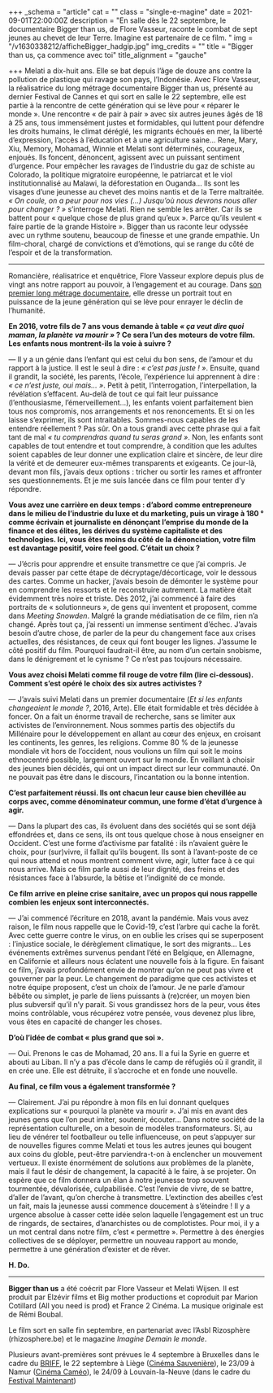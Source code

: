 +++
_schema = "article"
cat = ""
class = "single-e-magine"
date = 2021-09-01T22:00:00Z
description = "En salle dès le 22 septembre, le documentaire Bigger than us, de Flore Vasseur, raconte le combat de sept jeunes au chevet de leur Terre. Imagine est partenaire de ce film. "
img = "/v1630338212/afficheBigger_hadgip.jpg"
img_credits = ""
title = "Bigger than us, ça commence avec toi"
title_alignment = "gauche"

+++
Melati a dix-huit ans. Elle se bat depuis l’âge de douze ans contre la pollution de plastique qui ravage son pays, l’Indonésie. Avec Flore Vasseur, la réalisatrice du long métrage documentaire Bigger than us, présenté au dernier Festival de Cannes et qui sort en salle le 22 septembre, elle est partie à la rencontre de cette génération qui se lève pour « réparer le monde ». Une rencontre « de pair à pair » avec six autres jeunes âgés de 18 à 25 ans, tous immensément justes et formidables, qui luttent pour défendre les droits humains, le climat déréglé, les migrants échoués en mer, la liberté d’expression, l’accès à l’éducation et à une agriculture saine... Rene, Mary, Xiu, Memory, Mohamad, Winnie et Melati sont déterminés, courageux, enjoués. Ils foncent, dénoncent, agissent avec un puissant sentiment d’urgence. Pour empêcher les ravages de l’industrie du gaz de schiste au Colorado, la politique migratoire européenne, le patriarcat et le viol institutionnalisé au Malawi, la déforestation en Ouganda... Ils sont les visages d’une jeunesse au chevet des moins nantis et de la Terre maltraitée. _« On coule, on a peur pour nos vies (...) Jusqu’où nous devrons nous aller pour changer ? »_ s’interroge Melati. Rien ne semble les arrêter. Car ils se battent pour « quelque chose de plus grand qu’eux ». Parce qu’ils veulent « faire partie de la grande Histoire ». Bigger than us raconte leur odyssée avec un rythme soutenu, beaucoup de finesse et une grande empathie. Un film-choral, chargé de convictions et d’émotions, qui se range du côté de l’espoir et de la transformation.

***

Romancière, réalisatrice et enquêtrice, Flore Vasseur explore depuis plus de vingt ans notre rapport au pouvoir, à l’engagement et au courage. Dans [son premier long métrage documentaire](https://www.youtube.com/watch?v=QbTJiAKvww0), elle dresse un portrait tout en puissance de la jeune génération qui se lève pour enrayer le déclin de l’humanité.

**En 2016, votre fils de 7 ans vous demande à table _« ça veut dire quoi maman, la planète va mourir »_ ? Ce sera l’un des moteurs de votre film. Les enfants nous montrent-ils la voie à suivre ?**

— Il y a un génie dans l’enfant qui est celui du bon sens, de l’amour et du rapport à la justice. Il est le seul à dire : _« c’est pas juste ! »_. Ensuite, quand il grandit, la société, les parents, l’école, l’expérience lui apprennent à dire : _« ce n’est juste, oui mais… »_. Petit à petit, l’interrogation, l’interpellation, la révélation s’effacent. Au-delà de tout ce qui fait leur puissance (l’enthousiasme, l’émerveillement…), les enfants voient parfaitement bien tous nos compromis, nos arrangements et nos renoncements. Et si on les laisse s’exprimer, ils sont intraitables. Sommes-nous capables de les entendre réellement ? Pas sûr. On a tous grandi avec cette phrase qui a fait tant de mal _« tu comprendras quand tu seras grand »_. Non, les enfants sont capables de tout entendre et tout comprendre, à condition que les adultes soient capables de leur donner une explication claire et sincère, de leur dire la vérité et de demeurer eux-mêmes transparents et exigeants. Ce jour-là, devant mon fils, j’avais deux options : tricher ou sortir les rames et affronter ses questionnements. Et je me suis lancée dans ce film pour tenter d’y répondre.

**Vous avez une carrière en deux temps : d’abord comme entrepreneure dans le milieu de l’industrie du luxe et du marketing, puis un virage à 180 ° comme écrivain et journaliste en dénonçant l’emprise du monde de la finance et des élites, les dérives du système capitaliste et des technologies. Ici, vous êtes moins du côté de la dénonciation, votre film est davantage positif, voire feel good. C’était un choix ?**

— J’écris pour apprendre et ensuite transmettre ce que j’ai compris. Je devais passer par cette étape de décryptage/décorticage, voir le dessous des cartes. Comme un hacker, j’avais besoin de démonter le système pour en comprendre les ressorts et le reconstruire autrement. La matière était évidemment très noire et triste. Dès 2012, j’ai commencé à faire des portraits de « solutionneurs », de gens qui inventent et proposent, comme dans _Meeting Snowden_. Malgré la grande médiatisation de ce film, rien n’a changé. Après tout ça, j’ai ressenti un immense sentiment d’échec. J’avais besoin d’autre chose, de parler de la peur du changement face aux crises actuelles, des résistances, de ceux qui font bouger les lignes. J’assume le côté positif du film. Pourquoi faudrait-il être, au nom d’un certain snobisme, dans le dénigrement et le cynisme ? Ce n’est pas toujours nécessaire.

**Vous avez choisi Melati comme fil rouge de votre film (lire ci-dessous). Comment s’est opéré le choix des six autres activistes ?**

— J’avais suivi Melati dans un premier documentaire (_Et si les enfants changeaient le monde ?_, 2016, Arte). Elle était formidable et très décidée à foncer. On a fait un énorme travail de recherche, sans se limiter aux activistes de l’environnement. Nous sommes partis des objectifs du Millénaire pour le développement en allant au cœur des enjeux, en croisant les continents, les genres, les religions. Comme 80 % de la jeunesse mondiale vit hors de l’occident, nous voulions un film qui soit le moins ethnocentré possible, largement ouvert sur le monde. En veillant à choisir des jeunes bien décidés, qui ont un impact direct sur leur communauté. On ne pouvait pas être dans le discours, l’incantation ou la bonne intention.

**C’est parfaitement réussi. Ils ont chacun leur cause bien chevillée au corps avec, comme dénominateur commun, une forme d’état d’urgence à agir.**

— Dans la plupart des cas, ils évoluent dans des sociétés qui se sont déjà effondrées et, dans ce sens, ils ont tous quelque chose à nous enseigner en Occident. C’est une forme d’activisme par fatalité : ils n’avaient guère le choix, pour (sur)vivre, il fallait qu’ils bougent. Ils sont à l’avant-poste de ce qui nous attend et nous montrent comment vivre, agir, lutter face à ce qui nous arrive. Mais ce film parle aussi de leur dignité, des freins et des résistances face à l’absurde, la bêtise et l’indignité de ce monde.

**Ce film arrive en pleine crise sanitaire, avec un propos qui nous rappelle combien les enjeux sont interconnectés.**

— J’ai commencé l’écriture en 2018, avant la pandémie. Mais vous avez raison, le film nous rappelle que le Covid-19, c’est l’arbre qui cache la forêt. Avec cette guerre contre le virus, on en oublie les crises qui se superposent : l’injustice sociale, le dérèglement climatique, le sort des migrants… Les événements extrêmes survenus pendant l’été en Belgique, en Allemagne, en Californie et ailleurs nous éclatent une nouvelle fois à la figure. En faisant ce film, j’avais profondément envie de montrer qu’on ne peut pas vivre et gouverner par la peur. Le changement de paradigme que ces activistes et notre équipe proposent, c’est un choix de l’amour. Je ne parle d’amour bêbête ou simplet, je parle de liens puissants à (re)créer, un moyen bien plus subversif qu’il n’y parait. Si vous grandissez hors de la peur, vous êtes moins contrôlable, vous récupérez votre pensée, vous devenez plus libre, vous êtes en capacité de changer les choses.

**D’où l’idée de combat « plus grand que soi ».**

— Oui. Prenons le cas de Mohamad, 20 ans. Il a fui la Syrie en guerre et abouti au Liban. Il n’y a pas d’école dans le camp de réfugiés où il grandit, il en crée une. Elle est détruite, il s’accroche et en fonde une nouvelle.

**Au final, ce film vous a également transformée ?**

— Clairement. J’ai pu répondre à mon fils en lui donnant quelques explications sur « pourquoi la planète va mourir ». J’ai mis en avant des jeunes gens que l’on peut imiter, soutenir, écouter… Dans notre société de la représentation culturelle, on a besoin de modèles transformateurs. Si, au lieu de vénérer tel footballeur ou telle influenceuse, on peut s’appuyer sur de nouvelles figures comme Melati et tous les autres jeunes qui bougent aux coins du globle, peut-être parviendra-t-on à enclencher un mouvement vertueux. Il existe énormément de solutions aux problèmes de la planète, mais il faut le désir de changement, la capacité à le faire, à se projeter. On espère que ce film donnera un élan à notre jeunesse trop souvent tourmentée, dévalorisée, culpabilisée. C’est l’envie de vivre, de se battre, d’aller de l’avant, qu’on cherche à transmettre. L’extinction des abeilles c’est un fait, mais la jeunesse aussi commence doucement à s’éteindre ! Il y a urgence absolue à casser cette idée selon laquelle l’engagement est un truc de ringards, de sectaires, d’anarchistes ou de complotistes. Pour moi, il y a un mot central dans notre film, c’est « permettre ». Permettre à des énergies collectives de se déployer, permettre un nouveau rapport au monde, permettre à une génération d’exister et de rêver.

**H. Do.**

***

**Bigger than us** a été coécrit par Flore Vasseur et Melati Wijsen. Il est produit par Elzévir films et Big mother productions et coproduit par Marion Cotillard (All you need is prod) et France 2 Cinéma. La musique originale est de Rémi Boubal.

Le film sort en salle fin septembre, en partenariat avec l’Asbl Rizosphère (rhizosphere.be) et le magazine _Imagine Demain le monde_.

Plusieurs avant-premières sont prévues le 4 septembre à Bruxelles dans le cadre du [BRIFF](https://briff.be/briff-2021/), le 22 septembre à Liège ([Cinéma Sauvenière](www.lesgrignoux.be)), le 23/09 à Namur ([Cinéma Caméo](www.lesgrignoux.be)), le 24/09 à Louvain-la-Neuve (dans le cadre du [Festival Maintenant](https://www.festivalmaintenant.be/))